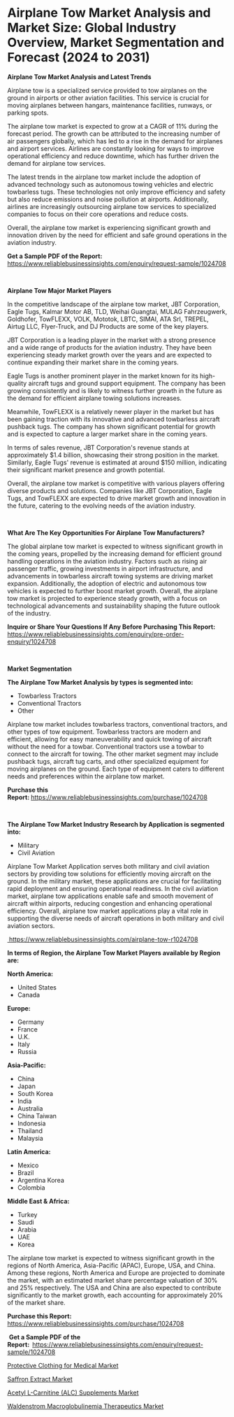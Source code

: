 <p><h1>Airplane Tow Market Analysis and Market Size: Global Industry Overview, Market Segmentation and Forecast (2024 to 2031)</h1></p><p><strong>Airplane Tow Market Analysis and Latest Trends</strong></p>
<p><p>Airplane tow is a specialized service provided to tow airplanes on the ground in airports or other aviation facilities. This service is crucial for moving airplanes between hangars, maintenance facilities, runways, or parking spots.</p><p>The airplane tow market is expected to grow at a CAGR of 11% during the forecast period. The growth can be attributed to the increasing number of air passengers globally, which has led to a rise in the demand for airplanes and airport services. Airlines are constantly looking for ways to improve operational efficiency and reduce downtime, which has further driven the demand for airplane tow services.</p><p>The latest trends in the airplane tow market include the adoption of advanced technology such as autonomous towing vehicles and electric towbarless tugs. These technologies not only improve efficiency and safety but also reduce emissions and noise pollution at airports. Additionally, airlines are increasingly outsourcing airplane tow services to specialized companies to focus on their core operations and reduce costs.</p><p>Overall, the airplane tow market is experiencing significant growth and innovation driven by the need for efficient and safe ground operations in the aviation industry.</p></p>
<p><strong>Get a Sample PDF of the Report:&nbsp;</strong> <a href="https://www.reliablebusinessinsights.com/enquiry/request-sample/1024708">https://www.reliablebusinessinsights.com/enquiry/request-sample/1024708</a></p>
<p>&nbsp;</p>
<p><strong>Airplane Tow Major Market Players</strong></p>
<p><p>In the competitive landscape of the airplane tow market, JBT Corporation, Eagle Tugs, Kalmar Motor AB, TLD, Weihai Guangtai, MULAG Fahrzeugwerk, Goldhofer, TowFLEXX, VOLK, Mototok, LBTC, SIMAI, ATA Srl, TREPEL, Airtug LLC, Flyer-Truck, and DJ Products are some of the key players. </p><p>JBT Corporation is a leading player in the market with a strong presence and a wide range of products for the aviation industry. They have been experiencing steady market growth over the years and are expected to continue expanding their market share in the coming years.</p><p>Eagle Tugs is another prominent player in the market known for its high-quality aircraft tugs and ground support equipment. The company has been growing consistently and is likely to witness further growth in the future as the demand for efficient airplane towing solutions increases.</p><p>Meanwhile, TowFLEXX is a relatively newer player in the market but has been gaining traction with its innovative and advanced towbarless aircraft pushback tugs. The company has shown significant potential for growth and is expected to capture a larger market share in the coming years.</p><p>In terms of sales revenue, JBT Corporation's revenue stands at approximately $1.4 billion, showcasing their strong position in the market. Similarly, Eagle Tugs' revenue is estimated at around $150 million, indicating their significant market presence and growth potential.</p><p>Overall, the airplane tow market is competitive with various players offering diverse products and solutions. Companies like JBT Corporation, Eagle Tugs, and TowFLEXX are expected to drive market growth and innovation in the future, catering to the evolving needs of the aviation industry.</p></p>
<p>&nbsp;</p>
<p><strong>What Are The Key Opportunities For Airplane Tow Manufacturers?</strong></p>
<p><p>The global airplane tow market is expected to witness significant growth in the coming years, propelled by the increasing demand for efficient ground handling operations in the aviation industry. Factors such as rising air passenger traffic, growing investments in airport infrastructure, and advancements in towbarless aircraft towing systems are driving market expansion. Additionally, the adoption of electric and autonomous tow vehicles is expected to further boost market growth. Overall, the airplane tow market is projected to experience steady growth, with a focus on technological advancements and sustainability shaping the future outlook of the industry.</p></p>
<p><strong>Inquire or Share Your Questions If Any Before Purchasing This Report:</strong> <a href="https://www.reliablebusinessinsights.com/enquiry/pre-order-enquiry/1024708">https://www.reliablebusinessinsights.com/enquiry/pre-order-enquiry/1024708</a></p>
<p>&nbsp;</p>
<p><strong>Market Segmentation</strong></p>
<p><strong>The Airplane Tow Market Analysis by types is segmented into:</strong></p>
<p><ul><li>Towbarless Tractors</li><li>Conventional Tractors</li><li>Other</li></ul></p>
<p><p>Airplane tow market includes towbarless tractors, conventional tractors, and other types of tow equipment. Towbarless tractors are modern and efficient, allowing for easy maneuverability and quick towing of aircraft without the need for a towbar. Conventional tractors use a towbar to connect to the aircraft for towing. The other market segment may include pushback tugs, aircraft tug carts, and other specialized equipment for moving airplanes on the ground. Each type of equipment caters to different needs and preferences within the airplane tow market.</p></p>
<p><strong>Purchase this Report:&nbsp;</strong><a href="https://www.reliablebusinessinsights.com/purchase/1024708">https://www.reliablebusinessinsights.com/purchase/1024708</a></p>
<p>&nbsp;</p>
<p><strong>The Airplane Tow Market Industry Research by Application is segmented into:</strong></p>
<p><ul><li>Military</li><li>Civil Aviation</li></ul></p>
<p><p>Airplane Tow Market Application serves both military and civil aviation sectors by providing tow solutions for efficiently moving aircraft on the ground. In the military market, these applications are crucial for facilitating rapid deployment and ensuring operational readiness. In the civil aviation market, airplane tow applications enable safe and smooth movement of aircraft within airports, reducing congestion and enhancing operational efficiency. Overall, airplane tow market applications play a vital role in supporting the diverse needs of aircraft operations in both military and civil aviation sectors.</p></p>
<p><a href="https://www.reliablebusinessinsights.com/airplane-tow-r1024708">&nbsp;https://www.reliablebusinessinsights.com/airplane-tow-r1024708</a></p>
<p><strong>In terms of Region, the Airplane Tow Market Players available by Region are:</strong></p>
<p>
    <p> <strong> North America: </strong>
        <ul>
            <li>United States</li>
            <li>Canada</li>
        </ul>
        </p> 
    <p> <strong> Europe: </strong>
        <ul>
            <li>Germany</li>
            <li>France</li>
            <li>U.K.</li>
            <li>Italy</li>
            <li>Russia</li>
        </ul>
        </p> 
    <p> <strong> Asia-Pacific: </strong>
        <ul>
            <li>China</li>
            <li>Japan</li>
            <li>South Korea</li>
            <li>India</li>
            <li>Australia</li>
            <li>China Taiwan</li>
            <li>Indonesia</li>
            <li>Thailand</li>
            <li>Malaysia</li>
        </ul>
        </p> 
    <p> <strong> Latin America: </strong>
        <ul>
            <li>Mexico</li>
            <li>Brazil</li>
            <li>Argentina Korea</li>
            <li>Colombia</li>
        </ul>
        </p> 
    <p> <strong> Middle East & Africa: </strong>
        <ul>
            <li>Turkey</li>
            <li>Saudi</li>
            <li>Arabia</li>
            <li>UAE</li>
            <li>Korea</li>
        </ul>
    </p>
    </p>
<p><p>The airplane tow market is expected to witness significant growth in the regions of North America, Asia-Pacific (APAC), Europe, USA, and China. Among these regions, North America and Europe are projected to dominate the market, with an estimated market share percentage valuation of 30% and 25% respectively. The USA and China are also expected to contribute significantly to the market growth, each accounting for approximately 20% of the market share.</p></p>
<p><strong>Purchase this Report: </strong><a href="https://www.reliablebusinessinsights.com/purchase/1024708">https://www.reliablebusinessinsights.com/purchase/1024708</a></p>
<p>&nbsp;<strong>Get a Sample PDF of the Report:&nbsp;&nbsp;</strong><a href="https://www.reliablebusinessinsights.com/enquiry/request-sample/1024708">https://www.reliablebusinessinsights.com/enquiry/request-sample/1024708</a></p>
<p><strong></strong></p>
<p><p><a href="https://github.com/MyrtisWest1/Market-Research-Report-List-1/blob/main/protective-clothing-for-medical-market.md">Protective Clothing for Medical Market</a></p><p><a href="https://github.com/brenzgnarento/Market-Research-Report-List-3/blob/main/saffron-extract-market.md">Saffron Extract Market</a></p><p><a href="https://www.linkedin.com/pulse/acetyl-l-carnitine-alc-supplements-market-competitive-analysis-e0txf">Acetyl L-Carnitine (ALC) Supplements Market</a></p><p><a href="https://www.linkedin.com/pulse/decoding-waldenstrom-macroglobulinemia-therapeutics-market-metrics-edvff">Waldenstrom Macroglobulinemia Therapeutics Market</a></p></p>